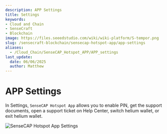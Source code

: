 ```yaml
---
description: APP Settings
title: Settings
keywords:
- Cloud and Chain
- SenseCraft
- Blockchain
image: https://files.seeedstudio.com/wiki/wiki-platform/S-tempor.png
slug: /sensecraft-blockchain/sensecap-hotspot-app/app-settings
aliases:
  - /Cloud_Chain/SenseCAP_Hotspot_APP/APP_settings
last_update:
  date: 06/06/2025
  author: Matthew
---
```


# APP Settings


In Settings, `SenseCAP Hotspot App` allows you to enable PIN, get the support documents, open a support ticket on Help Center, switch helium wallet, or exit helium wallet.

![SenseCAP Hotspot App Settings](https://www.sensecapmx.com/wp-content/uploads/2022/07/8.png)

